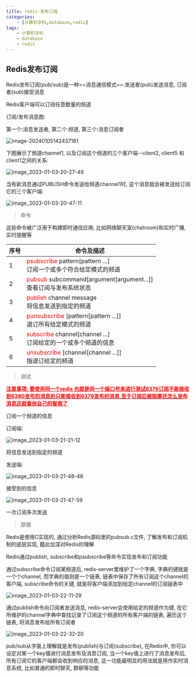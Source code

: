 ```yaml
---
title: redis-发布订阅
categories:
    - [计算机学科,database,redis]
tags:
    - 计算机学科
    - database
    - redis
---
```


## Redis发布订阅

Redis发布订阅(pub/sub)是一种==消息通信模式==:发送者(pub)发送消息, 订阅者(sub)接受消息

Redis客户端可以订阅任意数量的频道

订阅/发布消息图:

第一个:消息发送者, 第二个:频道, 第三个:消息订阅者

![image-20240105142437181](https://raw.githubusercontent.com/PigPigLetsGo/imeages/master/202401051424264.png)

下图展示了频道channel1, 以及订阅这个频道的三个客户端--client2, client5 和client1之间的关系:

![image_2023-01-03-20-27-49](https://raw.githubusercontent.com/PigPigLetsGo/imeages/master/202401051424633.png)

当有新消息通过PUBLISH命令发送给频道channel1时, 这个消息就会被发送给订阅它的三个客户端:

![image_2023-01-03-20-47-11](https://raw.githubusercontent.com/PigPigLetsGo/imeages/master/202401051424455.png)

> 命令

这些命令被广泛用于构建即时通信应用, 比如网络聊天室(chatroom)和实时广播, 实时提醒等

| 序号 | 命令及描述                                                                                   |
|------|----------------------------------------------------------------------------------------------|
| 1    | <font color='red'>psubscribe</font> pattern[pattern ...]<br>订阅一个或多个符合给定模式的频道 |
| 2    | <font color='red'>pubsub</font> subcommand[argument[argument...]]<br>查看订阅与发布系统状态  |
| 3    | <font color='red'>publish</font> channel message<br>将信息发送到指定的频道                   |
| 4    | <font color='red'>punsubscribe</font> [pattern[pattern ...]]<br>退订所有给定模式的频道       |
| 5    | <font color='red'>subscribe</font> channel[channel ...]<br>订阅给定的一个或多个频道的信息    |
| 6    | <font color='red'>unsubscribe</font> [channel[channel ...]]<br>指退订给定的频道              |

> 测试

<font style="color:red">**<u>注意事项: 要使用同一个redis 也就是同一个端口号来进行测试6379订阅不能接收到6380发布的消息的只能接收到6379发布的消息,至于订阅后被阻塞还怎么发布消息这就看你自己的智商了</u>**</font> 

订阅一个频道的信息

订阅端:

![image_2023-01-03-21-21-12](https://raw.githubusercontent.com/PigPigLetsGo/imeages/master/202401051424362.png)

将信息发送到指定的频道

发送端:

![image_2023-01-03-21-48-46](https://raw.githubusercontent.com/PigPigLetsGo/imeages/master/202401051424581.png)

接受到的信息

![image_2023-01-03-21-47-59](https://raw.githubusercontent.com/PigPigLetsGo/imeages/master/202401051424495.png)

一次订阅多次发送

> 原理

Redis是使用C实现的, 通过分析Redis源码里的pubsub.c文件, 了解发布和订阅机制的底层实现, 籍此加深对Redis的理解

Redis通过publish, subscribe和psubscribe等命令实现发布和订阅功能

通过subscribe命令订阅某频道后, redis-server里维护了一个字典, 字典的键就是一个个channel, 而字典的值则是一个链表, 链表中保存了所有订阅这个channel的客户端, subscribe命令的关键, 就是将客户端添加到给定channel的订阅链表中

![image_2023-01-03-22-11-29](https://raw.githubusercontent.com/PigPigLetsGo/imeages/master/202401051424967.png)

通过publish命令向订阅者发送消息, redis-server会使用给定的频道作为键, 在它所维护的channel字典中查找记录了订阅这个频道的所有客户端的链表, 遍历这个链表, 将消息发布给所有订阅者

![image_2023-01-03-22-32-20](https://raw.githubusercontent.com/PigPigLetsGo/imeages/master/202401051424577.png)

pub/sub从字面上理解就是发布(publish)与订阅(subscribe), 在Redis中, 你可以设定对某一个key值进行消息发布及消息订阅, 当一个key值上进行了消息发布后, 所有订阅它的客户端都会收到响应的消息, 这一功能最明显的用法就是用作实时消息系统, 比如普通的即时聊天, 群聊等功能
